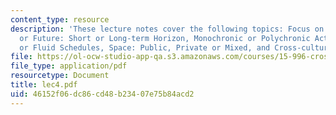 ```yaml
---
content_type: resource
description: 'These lecture notes cover the following topics: Focus on Past, Present
  or Future: Short or Long-term Horizon, Monochronic or Polychronic Activities: Rigid
  or Fluid Schedules, Space: Public, Private or Mixed, and Cross-cultural Dialogue.'
file: https://ol-ocw-studio-app-qa.s3.amazonaws.com/courses/15-996-cross-cultural-leadership-fall-2004/46152f06dc86cd48b23407e75b84acd2_lec4.pdf
file_type: application/pdf
resourcetype: Document
title: lec4.pdf
uid: 46152f06-dc86-cd48-b234-07e75b84acd2
---
```

